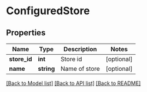# ConfiguredStore

## Properties
Name | Type | Description | Notes
------------ | ------------- | ------------- | -------------
**store_id** | **int** | Store id | [optional] 
**name** | **string** | Name of store | [optional] 

[[Back to Model list]](../README.md#documentation-for-models) [[Back to API list]](../README.md#documentation-for-api-endpoints) [[Back to README]](../README.md)


